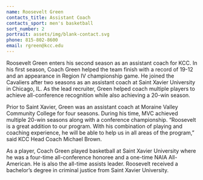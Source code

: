 ```yaml
---
name: Roosevelt Green
contacts_title: Assistant Coach
contacts_sport: men's basketball
sort_number: 2
portrait: assets/img/blank-contact.svg
phone: 815-802-8600
email: rgreen@kcc.edu
---
```

Roosevelt Green enters his second season as an assistant coach for KCC. In his first season, Coach Green helped the team finish with a record of 19-12 and an appearance in Region IV championship game. He joined the Cavaliers after two seasons as an assistant coach at Saint Xavier University in Chicago, IL. As the lead recruiter, Green helped coach multiple players to achieve all-conference recognition while also achieving a 20-win season. &nbsp;

Prior to Saint Xavier, Green was an assistant coach at Moraine Valley Community College for four seasons. During his time, MVC achieved multiple 20-win seasons along with a conference championship. “Roosevelt is a great addition to our program. With his combination of playing and coaching experience, he will be able to help us in all areas of the program,” said KCC Head Coach Michael Brown.&nbsp;

As a player, Coach Green played basketball at Saint Xavier University where he was a four-time all-conference honoree and a one-time NAIA All-American. He is also the all-time assists leader. Roosevelt received a bachelor’s degree in criminal justice from Saint Xavier University. &nbsp;

&nbsp; &nbsp; &nbsp; &nbsp; &nbsp; &nbsp; &nbsp; &nbsp;&nbsp;&nbsp;

&nbsp;